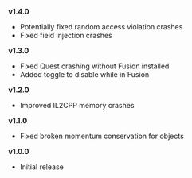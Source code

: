 **v1.4.0**
- Potentially fixed random access violation crashes
- Fixed field injection crashes

**v1.3.0**
- Fixed Quest crashing without Fusion installed
- Added toggle to disable while in Fusion

**v1.2.0**
- Improved IL2CPP memory crashes

**v1.1.0**
- Fixed broken momentum conservation for objects

**v1.0.0**
- Initial release